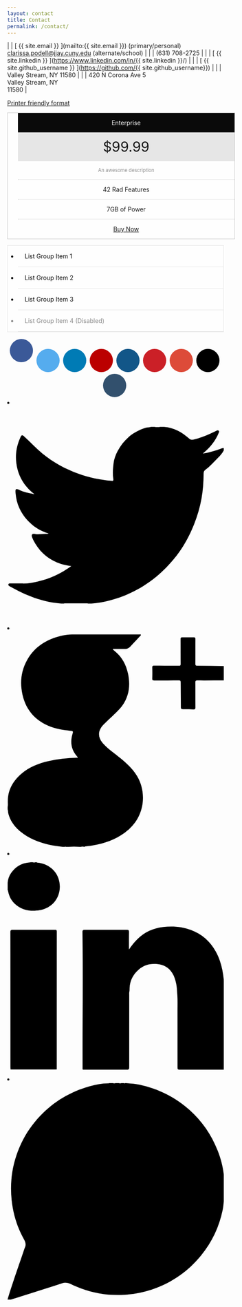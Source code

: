 ```yaml
---
layout: contact
title: Contact
permalink: /contact/
---
```


| <i class="fa fa-envelope-o fa-fw"></i>  | [ {{ site.email }} ](mailto:{{ site.email }})  (primary/personal)<br>[clarissa.podell@jjay.cuny.edu](mailto:clarissa.podell@jjay.cuny.edu)  (alternate/school) | 
| <i class="fa fa-mobile fa-fw"></i> | (631) 708-2725 | 
| <i class="fa fa-linkedin fa-fw"></i>  | [ {{ site.linkedin }} ](https://www.linkedin.com/in/{{ site.linkedin }}/) | 
| <i class="fa fa-github-alt fa-fw"></i> | [ {{ site.github_username }} ](https://github.com/{{ site.github_username}}) |
| <i class="fa fa-map-marker fa-fw"></i> | Valley Stream, NY 11580 |
| <i class="fa fa-home fa-fw"></i> | 420 N Corona Ave 5<br>Valley Stream, NY<br>11580   | 

<a href="javascript:window.print()" class="social-icons" title="Printer friendly format"><i class="fa fa-print"></i>Printer friendly format</a>

<style>
.pricing-table {
  background-color: #fefefe;
  border: solid 1px #cacaca;
  width: 100%;
  text-align: center;
  list-style-type: none;
}

.pricing-table li {
  border-bottom: dotted 1px #cacaca;
  padding: 0.875rem 1.125rem;
}

.pricing-table li:last-child {
  border-bottom: 0;
}

.pricing-table .title {
  background-color: #0a0a0a;
  color: #fefefe;
  border-bottom: 0;
}

.pricing-table .price {
  background-color: #e6e6e6;
  font-size: 2rem;
  border-bottom: 0;
}

.pricing-table .description {
  color: #8a8a8a;
  font-size: 80%;
}

.pricing-table :last-child {
  margin-bottom: 0;
}
</style>

<ul class="pricing-table">
  <li class="title">Enterprise</li>
  <li class="price">$99.99</li>
  <li class="description">An awesome description</li>
  <li>42 Rad Features</li>
  <li>7GB of Power</li>
  <li><a class="button" href="#">Buy Now</a></li>
</ul>


<style>
.list-group {
  margin-bottom: 1rem;
  border: 1px solid #e6e6e6;
  border-radius: 0;
  background: #fefefe;
  box-shadow: none;
  overflow: hidden;
  color: #0a0a0a;
}

.list-group > :last-child {
  margin-bottom: 0;
}

.list-group-item {
  padding: 1rem;
  border-bottom: 1px solid #e6e6e6;
}

.list-group-item > :last-child {
  margin-bottom: 0;
  border-bottom: none;
}

.list-group-item.active {
  color: #fefefe;
  background-color: #1779ba;
  border-color: 1px solid #1779ba;
}

.list-group-item:hover, .list-group-item:focus {
  background-color: #e6e6e6;
}

.list-group-item:hover.active, .list-group-item:focus.active {
  background-color: #1779ba;
}

.list-group-item.disabled, .list-group-item.disabled:hover, .list-group-item.disabled:focus, .list-group-item[disabled], .list-group-item[disabled]:hover, .list-group-item[disabled]:focus {
  color: #8a8a8a;
  cursor: not-allowed;
  background-color: #fefefe;
}
</style>

<ul class="list-group">
  <li class="list-group-item">List Group Item 1</li>
  <li class="list-group-item">List Group Item 2</li>
  <li class="list-group-item">List Group Item 3</li>
  <li class="list-group-item disabled">List Group Item 4 (Disabled)</li>
</ul>


<style>
@charset "UTF-8";

.rounded-social-buttons {
  text-align: center;
}

.rounded-social-buttons .social-button {
  display: inline-block;
  position: relative;
  cursor: pointer;
  width: 3.125rem;
  height: 3.125rem;
  border: 0.125rem solid transparent;
  padding: 0;
  text-decoration: none;
  text-align: center;
  color: #fefefe;
  font-size: 1.5625rem;
  font-weight: normal;
  line-height: 2em;
  border-radius: 1.6875rem;
  transition: all 0.5s ease;
  margin-right: 0.25rem;
  margin-bottom: 0.25rem;
}

.rounded-social-buttons .social-button:hover, .rounded-social-buttons .social-button:focus {
  -webkit-transform: rotate(360deg);
      -ms-transform: rotate(360deg);
          transform: rotate(360deg);
}

.rounded-social-buttons .social-button.facebook {
  background: #3b5998;
}

.rounded-social-buttons .social-button.facebook:hover, .rounded-social-buttons .social-button.facebook:focus {
  color: #3b5998;
  background: #fefefe;
  border-color: #3b5998;
}

.rounded-social-buttons .social-button.twitter {
  background: #55acee;
}

.rounded-social-buttons .social-button.twitter:before {
  font-family: "FontAwesome";
  content: "";
}

.rounded-social-buttons .social-button.twitter:hover, .rounded-social-buttons .social-button.twitter:focus {
  color: #55acee;
  background: #fefefe;
  border-color: #55acee;
}

.rounded-social-buttons .social-button.linkedin {
  background: #007bb5;
}

.rounded-social-buttons .social-button.linkedin:before {
  font-family: "FontAwesome";
  content: "";
}

.rounded-social-buttons .social-button.linkedin:hover, .rounded-social-buttons .social-button.linkedin:focus {
  color: #007bb5;
  background: #fefefe;
  border-color: #007bb5;
}

.rounded-social-buttons .social-button.youtube {
  background: #bb0000;
}

.rounded-social-buttons .social-button.youtube:before {
  font-family: "FontAwesome";
  content: "";
}

.rounded-social-buttons .social-button.youtube:hover, .rounded-social-buttons .social-button.youtube:focus {
  color: #bb0000;
  background: #fefefe;
  border-color: #bb0000;
}

.rounded-social-buttons .social-button.instagram {
  background: #125688;
}

.rounded-social-buttons .social-button.instagram:before {
  font-family: "FontAwesome";
  content: "";
}

.rounded-social-buttons .social-button.instagram:hover, .rounded-social-buttons .social-button.instagram:focus {
  color: #125688;
  background: #fefefe;
  border-color: #125688;
}

.rounded-social-buttons .social-button.pinterest {
  background: #cb2027;
}

.rounded-social-buttons .social-button.pinterest:before {
  font-family: "FontAwesome";
  content: "";
}

.rounded-social-buttons .social-button.pinterest:hover, .rounded-social-buttons .social-button.pinterest:focus {
  color: #cb2027;
  background: #fefefe;
  border-color: #cb2027;
}

.rounded-social-buttons .social-button.google-plus {
  background: #dd4b39;
}

.rounded-social-buttons .social-button.google-plus:before {
  font-family: "FontAwesome";
  content: "";
}

.rounded-social-buttons .social-button.google-plus:hover, .rounded-social-buttons .social-button.google-plus:focus {
  color: #dd4b39;
  background: #fefefe;
  border-color: #dd4b39;
}

.rounded-social-buttons .social-button.github {
  background: #000000;
}

.rounded-social-buttons .social-button.github:before {
  font-family: "FontAwesome";
  content: "";
}

.rounded-social-buttons .social-button.github:hover, .rounded-social-buttons .social-button.github:focus {
  color: #000000;
  background: #fefefe;
  border-color: #000000;
}

.rounded-social-buttons .social-button.tumblr {
  background: #32506d;
}

.rounded-social-buttons .social-button.tumblr:before {
  font-family: "FontAwesome";
  content: "";
}

.rounded-social-buttons .social-button.tumblr:hover, .rounded-social-buttons .social-button.tumblr:focus {
  color: #32506d;
  background: #fefefe;
  border-color: #32506d;
}
</style>

<div class="rounded-social-buttons">
  <a class="social-button facebook" href="#"><i class="fa fa-facebook"></i></a>
  <a class="social-button twitter" href="#"></a>
  <a class="social-button linkedin" href="#"></a>
  <a class="social-button youtube" href="#"></a>
  <a class="social-button instagram" href="#"></a>
  <a class="social-button pinterest" href="#"></a>
  <a class="social-button google-plus" href="#"></a>
  <a class="social-button github" href="#"></a>
  <a class="social-button tumblr" href="#"></a>
</div>



<li class="share-item"><a class="share-dialog" href="https://twitter.com/intent/tweet?text=Milligram %7C A minimalist CSS framework&amp;amp;url=https://github.com/milligram/milligram" title="Share Milligram on Twitter" target="_blank" rel="noopener"><svg class="share-icon share-icon-twitter" version="1.1" viewBox="0 0 512 512"><g><path d="M340,49c2.667,0,5.333,0,8,0c4.667,0.846,9.333,0.846,14,0c3,0,6,0,9,0c23.222,1.862,42.354,12.474,59.256,27.789c3.053,2.766,6.414,3.124,10.211,2.183c13.285-3.29,26.104-7.918,38.556-13.546c4.697-2.123,9.451-4.125,14.087-6.394c2.14-1.047,4.734-2.936,6.908-0.821c2.008,1.954,0.191,4.442-0.685,6.489c-7.267,16.988-18.382,31.125-32.251,43.199c-1.341,1.167-3.054,1.946-4.248,4.079c14.715-2.513,28.605-6.36,42.186-11.423c2.553-0.952,5.16-2.73,7.979-0.557c0,0.667,0,1.333,0,2c-3.067,7.786-8.694,13.819-14.35,19.607c-9.882,10.114-19.313,20.754-30.77,29.217c-3.06,2.26-3.507,5.348-3.542,8.837c-0.2,19.831-1.537,39.583-5.088,59.116c-4.943,27.193-13.586,53.224-25.255,78.254c-10.608,22.754-23.611,44.031-39.617,63.412c-40.462,48.997-90.847,82.552-152.724,98.377c-14.049,3.593-28.254,5.875-42.655,7.178c-2.667,0-5.333,0-8,0c-1.54-0.937-3.242-0.485-4.863-0.489c-15.758-0.038-31.516-0.038-47.274,0c-1.621,0.004-3.323-0.448-4.863,0.489c-2,0-4,0-6,0c-13.398-1.11-26.629-3.055-39.712-6.345c-28.632-7.201-55.298-19.022-80.92-33.437c-0.725-0.408-1.453-0.826-2.093-1.354c-1.387-1.146-3.285-2.198-2.487-4.383c0.684-1.871,2.647-1.799,4.288-1.819c9.482-0.12,18.97-0.233,28.447-0.005c12.233,0.295,24.154-1.486,35.935-4.526c28.905-6.141,54.981-18.49,80.055-36.398c-8.944-1.607-16.766-2.814-24.309-5.227c-26.129-8.358-46.449-24.093-60.683-47.577c-2.759-4.552-5.273-9.24-7.249-14.22c-2.839-7.151-1.087-10.115,6.58-8.854c9.405,1.547,18.588-0.8,27.878-0.358c1.268,0.06,2.618-0.071,4.132-0.976c-14.562-4.406-27.657-11.068-39.101-20.75c-23.222-19.647-36.641-44.44-39.049-74.927c-0.795-10.063,0.566-10.877,9.833-6.607c9.763,4.499,20.218,6.632,30.678,8.693c1.114,0.239,2.177,0.715,3.335,0.762c0.063,0.003,0.487,0.553,0.485-0.219c-0.002-0.585-0.125,0.306-0.516-0.263c-24.133-18.634-38.329-42.844-42.083-73.256c-2.61-21.147,1.036-41.09,9.82-60.289c2.677-5.852,4.267-6.071,9.053-1.844c14.476,12.786,27.362,27.251,42.301,39.562c25.88,21.325,54.87,36.981,86.323,48.293c25.068,9.015,50.933,14.285,77.432,16.676c3.417,0.308,5.079-0.312,4.452-4.197c-1.984-12.284-0.882-24.55,0.534-36.794c1.204-10.41,4.819-20.117,9.66-29.262c14.407-27.213,36.388-45.472,65.839-54.69C331.164,50.061,335.693,50.193,340,49z"></path></g></svg></a></li><li class="share-item"><a class="share-dialog" href="https://plus.google.com/share?url=https://github.com/milligram/milligram" title="Share Milligram on Google+" target="_blank" rel="noopener"><svg class="share-icon share-icon-google" version="1.1" viewBox="0 0 512 512"><g><path d="M316.141,8.264c-8.39,9.015-16.741,18.067-25.188,27.029c-3.729,3.956-8.417,5.764-13.892,5.718c-8.933-0.076-17.867-0.021-26.8-0.021c-0.139,0.423-0.277,0.847-0.416,1.27c1.944,1.621,3.879,3.254,5.834,4.862c16.414,13.501,25.413,31.313,29.857,51.696c5.371,24.636,3.428,48.326-9.758,70.395c-6.843,11.453-16.793,20.195-26.187,29.388c-7.143,6.99-14.805,13.466-21.732,20.656c-14.526,15.076-14.326,30.926,0.105,46.22c12.305,13.041,27.197,22.994,40.933,34.326c14.581,12.028,28.314,24.857,38.239,41.188c20.359,33.5,21.554,88.728-19.606,125.687c-21.927,19.689-47.788,30.225-75.972,36.268c-8.939,1.917-17.978,3.385-27.12,4.05c-0.704,0.051-1.285,0.202-1.439,1.005c-0.667,0-1.333,0-2,0c-0.597-0.657-1.395-0.478-2.141-0.516c-0.575,0.001-1.149,0.001-1.723,0c-0.744,0.037-1.54-0.139-2.135,0.516c-1.333,0-2.667,0-4,0c-8.667-0.85-17.333-0.85-26,0c-2,0-4,0-6,0c-1-0.75-2-0.75-3,0c-1.667,0-3.333,0-5,0c-10.489-1.427-21.031-2.349-31.397-4.771c-25.084-5.86-48.676-14.913-68.752-31.526C17.495,460.653,7.565,447.16,2.804,430.197C1.767,426.503,2.292,422.617,1,419c0-1.667,0-3.333,0-5c1.17-4.739,0.204-9.556,0.516-14.322c0.112-26.778,12.625-47.41,32.245-64.359c18.528-16.005,40.708-24.393,64.189-29.733c21.82-4.962,43.988-7.275,66.34-7.916c0.808-0.023,1.658,0.116,2.376-0.514c0.143-1.37-0.986-2.034-1.717-2.861c-13.583-15.373-16.337-32.966-10.785-52.28c2.014-7.007,2.028-7.153-4.973-7.925c-17.766-1.958-35.399-4.524-51.931-11.784c-38.449-16.884-58.933-46.819-63.617-88.105c-2.673-23.56,1.759-45.826,13.137-66.535C60.8,42.15,82.393,25.385,109.414,15.343c14.126-5.25,28.695-8.561,43.853-8.826c1.685,0,3.367-0.002,5.052,0c2.662,0,5.321-0.003,7.982,0c4.937,0,9.871-0.003,14.807,0c6.34,0.001,12.678-0.002,19.018,0c12.947,0.001,25.892-0.002,38.838,0c13.343,0.001,26.686-0.002,40.029,0c10.965,0,21.931-0.062,32.894,0.074C313.321,6.607,315.765,5.144,316.141,8.264z"></path><path d="M158.983,479.194c-24.73,1.905-49.193-4.98-70.45-21.368c-19.187-14.792-31.413-33.953-31.41-59.055c0.002-18.817,8.003-34.474,21.175-47.511c25.925-25.659,57.921-34.747,93.5-33.55c25.303,0.851,48.488,7.918,68.345,24.205c25.716,21.092,35.615,51.936,25.747,81.684c-7.814,23.554-25.312,37.51-47.597,46.519C199.892,477.557,180.691,479.657,158.983,479.194z"></path><path d="M230.028,143.295c0.175,11.26-1.451,22.256-5.565,32.745c-10.499,26.77-35.532,39.418-63.92,32.444c-21.217-5.212-37.572-17.624-49.917-35.176C91.59,146.245,85.358,116.069,91.21,83.595c2.921-16.205,10.655-30.164,23.334-40.83c17.682-14.874,41.749-15.79,63.366-3.052c16.024,9.442,27.109,23.398,35.877,39.386C223.711,97.19,229.99,122.534,230.028,143.295z"></path><path d="M513,115c-20.992,0.08-41.984,0.274-62.974,0.143c-4.107-0.026-5.324,1.021-5.276,5.208c0.222,19.33-0.067,38.665,0.218,57.993c0.068,4.612-1.308,5.579-5.622,5.293c-7.972-0.53-15.986-0.63-23.979-0.54c-3.611,0.04-4.842-0.854-4.838-4.721c0.02-19.494-0.399-38.987-0.397-58.481c0-3.727-0.935-4.785-4.723-4.746c-19.33,0.198-38.664,0.012-57.995,0.166c-3.417,0.027-4.629-0.795-4.52-4.392c0.258-8.492,0.268-17.002-0.001-25.493c-0.121-3.827,0.808-5.109,4.903-5.059c19.163,0.234,38.331,0.002,57.494,0.193c3.701,0.037,4.797-0.85,4.756-4.669c-0.204-19.33-0.014-38.664-0.17-57.995c-0.028-3.434,0.832-4.621,4.407-4.522c8.826,0.244,17.666,0.214,26.495,0.011c3.359-0.077,4.165,1.081,4.14,4.31c-0.146,19.164,0.04,38.331-0.163,57.495c-0.042,3.978,0.753,5.391,5.088,5.392c20.656,0.004,41.312,0.395,61.968,0.649c1.361,1.759,0.374,3.795,0.672,5.679c0,1.673,0.002,3.347,0,5.019c0,1.92,0.001,3.84,0,5.759c0.264,2.094-0.573,4.279,0.516,6.307C513,107.667,513,111.333,513,115z"></path></g></svg></a></li><li class="share-item"><a class="share-dialog" href="https://www.linkedin.com/shareArticle?mini=true&amp;amp;url=https://github.com/milligram/milligram&amp;amp;title=Milligram | A minimalist CSS framework" title="Share Milligram on LinkedIn" target="_blank" rel="noopener"><svg class="share-icon share-icon-linkedin" version="1.1" viewBox="0 0 512 512"><g><path d="M69,12c2.872,1.877,6.278,1.212,9.405,1.851c27.815,5.69,46.267,28.103,45.974,56.221c-0.29,27.835-18.973,49.97-46.828,54.862c-20.365,3.577-39.757,1.427-56.524-12.087c-10.497-8.46-16.61-19.588-19.034-32.792C1.847,79.263,1.99,78.369,1,78c0-5.667,0-11.333,0-17c0.697-8.772,3.368-16.828,8.494-24.055c10.573-14.908,24.87-23.18,43.157-24.426C53.464,12.464,54.324,12.659,55,12c1.667,0,3.333,0,5,0c2.333,0.824,4.667,0.824,7,0C67.667,12,68.333,12,69,12z"></path><path d="M116.934,500.961c-36.338,0.025-72.676,0.05-109.015,0.075c-0.127-1.646-0.364-3.292-0.364-4.938C7.538,389.791,7.567,283.485,7.444,177.178c-0.005-4.438,0.916-5.87,5.656-5.838c33.157,0.226,66.316,0.157,99.474,0.06c3.162-0.009,4.664,0.304,4.66,4.163c-0.113,107.806-0.091,215.612-0.1,323.418C117.134,499.642,117.004,500.301,116.934,500.961z"></path><path d="M178.14,500.937c0.023-37.64-0.101-75.281,0.1-112.921c0.376-70.29,0.545-140.58-0.325-210.867c-0.053-4.297,0.678-5.856,5.506-5.82c32.978,0.249,65.96,0.243,98.939,0.006c4.795-0.034,5.7,1.477,5.608,5.854c-0.274,13.099-0.099,26.208-0.099,40.669c6.508-9.462,12.775-17.472,20.131-24.581c17.102-16.528,37.588-25.661,61.102-28.34c22.106-2.519,43.74-0.802,64.787,6.832c26.304,9.541,45.83,26.89,59.286,51.239c11.436,20.695,16.545,43.203,18.829,66.507c0.115,1.177-0.729,2.731,0.995,3.482c0,2,0,4,0,6c-0.63,0.667-0.63,1.333,0,2c0,66.667,0,133.333,0,200c-1.56,0.884-3.262,0.462-4.894,0.464c-32.951,0.027-65.903,0.022-98.854,0.019c-6.387,0-6.637-0.178-6.643-6.789c-0.042-43.602,0.026-87.205-0.046-130.807c-0.021-12.473,0.423-24.951-0.312-37.404c-0.818-9.086-0.786-18.244-2.665-27.271c-1.847-8.875-4.294-17.469-9.087-25.227c-8.417-13.627-20.777-20.464-36.67-21.751c-16.604-1.345-31.337,2.65-43.829,13.896c-12.566,11.313-19.842,25.255-20.644,42.318c-0.14,2.99,0.069,6-0.589,8.967c-0.596,2.476-0.341,4.984-0.342,7.47c-0.017,55.409-0.012,110.817-0.014,166.226c0,1.83-0.038,3.661-0.029,5.49c0.016,3.415-1.179,4.982-5.045,4.966c-34.11-0.142-68.22-0.08-102.331-0.089C180.025,501.478,178.993,501.659,178.14,500.937z"></path></g></svg></a></li><li class="share-item only-mobile"><a class="share-dialog" href="whatsapp://send?text=Milligram %7C A minimalist CSS framework https://github.com/milligram/milligram" title="Share Milligram on Whatsapp" target="_blank" rel="noopener"><svg class="share-icon share-icon-whatsapp" version="1.1" viewBox="0 0 512 512"><g><path d="M256,1c2.667,0,5.333,0,8,0c2,0.812,4,0.812,6,0c2,0,4,0,6,0c1,0.748,2,0.748,3,0c0.667,0,1.333,0,2,0c10.692,1.216,21.453,1.516,32.063,3.808c44.622,9.639,83.973,29.397,118.129,59.784c29.6,26.333,51.218,58.118,65.906,94.687c7.158,17.821,12.273,36.296,14.614,55.439c0.661,5.406,0.307,10.898,1.287,16.283c0,2.667,0,5.333,0,8c-0.812,2-0.812,4,0,6c0,3.667,0,7.333,0,11c-0.812,2-0.812,4,0,6c0,3,0,6,0,9c-1.422,9.497-1.509,19.118-3.467,28.599c-8.318,40.268-25.18,76.457-51.225,108.254c-31.297,38.209-70.427,65.258-117.344,80.745c-20.15,6.652-40.874,10.522-62.141,11.976c-45.284,3.096-88.198-5.62-128.853-25.303c-7.19-3.481-13.082-4.11-20.637-1.633c-24.533,8.043-49.178,15.762-73.802,23.534c-14.615,4.613-29.188,9.362-43.837,13.866C8.265,512.091,4.704,513.266,1,512c0-0.333,0-0.667,0-1c11.836-40.078,26.325-79.272,39.622-118.864c0.212-0.631,0.367-1.295,0.665-1.883c3.648-7.208,2.295-13.418-1.683-20.535c-16.111-28.822-25.667-59.844-29.153-92.751c-5.002-47.219,2.803-92.203,23.336-134.939c11.328-23.577,26.207-44.695,44.272-63.72c32.369-34.089,71.307-56.984,116.361-69.718c14.601-4.127,29.467-6.954,44.73-7.078C239.818,1.507,240.474,1.5,241,1c3,0,6,0,9,0C252,1.812,254,1.812,256,1z"></path><path d="M64.255,451.143c4.926-14.547,9.591-28.294,14.237-42.048c3.548-10.504,6.887-21.083,10.714-31.484c1.205-3.275,0.686-5.521-1.191-8.186c-14.663-20.823-25.326-43.563-31.24-68.331c-13.074-54.756-6.209-106.79,22.261-155.644c19.654-33.726,46.867-59.813,80.93-78.644c25.254-13.961,52.334-22.303,81.171-24.971c42.343-3.917,82.409,3.727,119.897,23.714c32.469,17.31,58.736,41.577,78.784,72.536c16.11,24.877,26.553,51.949,30.787,81.208c6.891,47.613-1.319,92.548-25.333,134.431c-16.169,28.2-37.746,51.48-64.571,69.689c-25.271,17.154-52.997,28.701-83.28,33.576c-53.151,8.556-102.716-1.162-148.516-29.573c-2.48-1.538-4.622-1.699-7.43-0.795C116.112,434.786,90.692,442.775,64.255,451.143z"></path><path d="M389.224,314.597c-0.499,29.044-17.91,43.708-45.126,51.36c-12.34,3.47-24.32,1.874-36.248-1.895c-22.27-7.036-44.505-14.173-64.575-26.532c-30.13-18.554-53.808-43.758-74.301-72.25c-10.292-14.309-19.953-28.894-25.721-45.793c-9.621-28.188-1.794-59.479,19.622-77.308c4.706-3.917,9.96-5.786,16.059-5.457c3.16,0.171,6.368,0.553,9.484,0.207c6.685-0.741,10.818,2.338,13.282,8.145c6.983,16.458,13.969,32.916,20.788,49.442c2.322,5.628-0.696,10.374-3.523,14.885c-3.639,5.807-8.416,10.749-13.032,15.756c-3.622,3.929-3.973,7.829-1.335,12.186c16.707,27.598,38.381,50.033,67.52,64.632c5.326,2.668,10.763,5.13,16.233,7.49c6.926,2.988,9.569,2.354,14.333-3.366c5.751-6.904,11.443-13.861,17.052-20.881c5.157-6.455,7.479-7.395,14.899-4.253c16.93,7.171,33.358,15.427,49.856,23.529C389.627,307.02,389.436,311.425,389.224,314.597z"></path></g></svg></a></li></ul></div></section>
